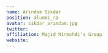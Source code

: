 ```yaml
---
name: Arindam Sikdar
position: alumni_ra
avatar: sikdar_arindam.jpg
twitter: 
affiliation: Majid Mirmehdi's Group
website: 
---
```

